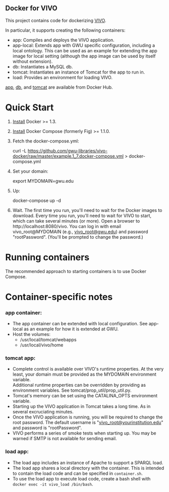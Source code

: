 Docker for VIVO
---------------

This project contains code for dockerizing [VIVO](http://vivoweb.org).

In particular, it supports creating the following containers:

* app:  Compiles and deploys the VIVO application.
* app-local:  Extends app with GWU specific configuration, including a local ontology.  This can be used as an example for extending the app image for local setting (although the app image can be used by itself without extension).
* db:  Instantiates a MySQL db.
* tomcat:  Instantiates an instance of Tomcat for the app to run in.
* load:  Provides an environment for loading VIVO.

[app](https://registry.hub.docker.com/u/gwul/vivo_app/), [db](https://registry.hub.docker.com/u/gwul/vivo_db/), and [tomcat](https://registry.hub.docker.com/u/gwul/vivo_tomcat/) are available from Docker Hub.

Quick Start
=========
1.  [Install](https://docs.docker.com/installation/#installation) Docker >= 1.3.
2.  [Install](http://docs.docker.com/compose/install/) Docker Compose (formerly Fig) >= 1.1.0. 
3.  Fetch the docker-compose.yml:

    curl -L https://github.com/gwu-libraries/vivo-docker/raw/master/example.1_7.docker-compose.yml > docker-compose.yml

4.  Set your domain:

    export MYDOMAIN=gwu.edu

5.  Up:

    docker-compose up -d

6.  Wait.  The first time you run, you'll need to wait for the Docker images to download.  Every time you run, you'll need to wait for VIVO to start, which can take several minutes (or more).  Open a browser to http://localhost:8080/vivo.  You can log in with email vivo_root@MYDOMAIN (e.g., vivo_root@gwu.edu) and password "rootPassword".  (You'll be prompted to change the password.)

Running containers
==================
The recommended approach to starting containers is to use Docker Compose.  

Container-specific notes
========================

### app container:

* The app container can be extended with local configuration.  See app-local as an example for how it is extended at GWU.
* Host the volumes:
    * /usr/local/tomcat/webapps
    * /usr/local/vivo/home

### tomcat app:

* Complete control is available over VIVO's runtime properties.  At the very
least, your domain must be provided as the MYDOMAIN environment variable.  
Additional runtime properties can be overridden by providing as environment
variables.  See tomcat/prop_util/prop_util.py.
* Tomcat's memory can be set using the CATALINA_OPTS environment variable.
* Starting up the VIVO application in Tomcat takes a long time.  As in several
excruciating minutes.
* Once the VIVO application is running, you will be required to change the root
password.  The default username is "vivo_root@yourinstitution.edu" and password
is "rootPassword".
* VIVO performs a series of smoke tests when starting up.  You may be warned if
SMTP is not available for sending email.

### load app:

* The load app includes an instance of Apache to support a SPARQL load.
* The load app shares a local directory with the container.  This is intended to contain
the load code and can be specified in `container.sh`.
* To use the load app to execute load code, create a bash shell with `docker exec -it vivo_load /bin/bash`.
